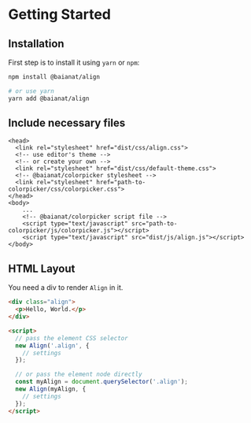 # Getting Started

## Installation

First step is to install it using `yarn` or `npm`:

```bash
npm install @baianat/align

# or use yarn
yarn add @baianat/align
```

## Include necessary files

``` html{2,5,13}
<head>
  <link rel="stylesheet" href="dist/css/align.css">
  <!-- use editor's theme -->
  <!-- or create your own -->
  <link rel="stylesheet" href="dist/css/default-theme.css">
  <!-- @baianat/colorpicker stylesheet -->
  <link rel="stylesheet" href="path-to-colorpicker/css/colorpicker.css">
</head>
<body>
    ...
    <!-- @baianat/colorpicker script file -->
    <script type="text/javascript" src="path-to-colorpicker/js/colorpicker.js"></script>
    <script type="text/javascript" src="dist/js/align.js"></script>
</body>
```

## HTML Layout

You need a div to render `Align` in it.

``` html
<div class="align">
  <p>Hello, World.</p>
</div>

<script>
  // pass the element CSS selector
  new Align('.align', {
    // settings
  });

  // or pass the element node directly
  const myAlign = document.querySelector('.align');
  new Align(myAlign, {
    // settings
  });
</script>
```